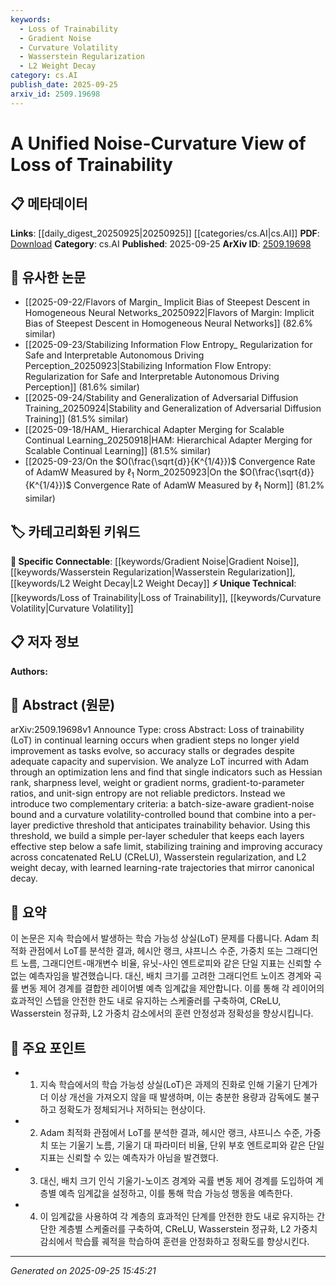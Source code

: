 ```yaml
---
keywords:
  - Loss of Trainability
  - Gradient Noise
  - Curvature Volatility
  - Wasserstein Regularization
  - L2 Weight Decay
category: cs.AI
publish_date: 2025-09-25
arxiv_id: 2509.19698
---
```


<!-- KEYWORD_LINKING_METADATA:
{
  "processed_timestamp": "2025-09-25T15:45:21.742803",
  "vocabulary_version": "1.0",
  "selected_keywords": [
    "Loss of Trainability",
    "Gradient Noise",
    "Curvature Volatility",
    "Wasserstein Regularization",
    "L2 Weight Decay"
  ],
  "rejected_keywords": [],
  "similarity_scores": {
    "Loss of Trainability": 0.78,
    "Gradient Noise": 0.8,
    "Curvature Volatility": 0.75,
    "Wasserstein Regularization": 0.79,
    "L2 Weight Decay": 0.77
  },
  "extraction_method": "AI_prompt_based",
  "budget_applied": true,
  "candidates_json": {
    "candidates": [
      {
        "surface": "Loss of Trainability",
        "canonical": "Loss of Trainability",
        "aliases": [
          "LoT"
        ],
        "category": "unique_technical",
        "rationale": "This concept is central to the paper's analysis and represents a specific challenge in continual learning.",
        "novelty_score": 0.75,
        "connectivity_score": 0.65,
        "specificity_score": 0.85,
        "link_intent_score": 0.78
      },
      {
        "surface": "Gradient Noise",
        "canonical": "Gradient Noise",
        "aliases": [],
        "category": "specific_connectable",
        "rationale": "Gradient noise is a key factor in the proposed predictive threshold for trainability.",
        "novelty_score": 0.55,
        "connectivity_score": 0.72,
        "specificity_score": 0.7,
        "link_intent_score": 0.8
      },
      {
        "surface": "Curvature Volatility",
        "canonical": "Curvature Volatility",
        "aliases": [],
        "category": "unique_technical",
        "rationale": "This is a novel concept introduced in the paper to control trainability through a predictive threshold.",
        "novelty_score": 0.8,
        "connectivity_score": 0.6,
        "specificity_score": 0.82,
        "link_intent_score": 0.75
      },
      {
        "surface": "Wasserstein Regularization",
        "canonical": "Wasserstein Regularization",
        "aliases": [],
        "category": "specific_connectable",
        "rationale": "Wasserstein regularization is used in the paper's experiments to stabilize training.",
        "novelty_score": 0.6,
        "connectivity_score": 0.78,
        "specificity_score": 0.77,
        "link_intent_score": 0.79
      },
      {
        "surface": "L2 Weight Decay",
        "canonical": "L2 Weight Decay",
        "aliases": [],
        "category": "specific_connectable",
        "rationale": "L2 weight decay is a common technique referenced in the paper to improve accuracy.",
        "novelty_score": 0.5,
        "connectivity_score": 0.75,
        "specificity_score": 0.7,
        "link_intent_score": 0.77
      }
    ],
    "ban_list_suggestions": [
      "optimization lens",
      "adequate capacity",
      "supervision"
    ]
  },
  "decisions": [
    {
      "candidate_surface": "Loss of Trainability",
      "resolved_canonical": "Loss of Trainability",
      "decision": "linked",
      "scores": {
        "novelty": 0.75,
        "connectivity": 0.65,
        "specificity": 0.85,
        "link_intent": 0.78
      }
    },
    {
      "candidate_surface": "Gradient Noise",
      "resolved_canonical": "Gradient Noise",
      "decision": "linked",
      "scores": {
        "novelty": 0.55,
        "connectivity": 0.72,
        "specificity": 0.7,
        "link_intent": 0.8
      }
    },
    {
      "candidate_surface": "Curvature Volatility",
      "resolved_canonical": "Curvature Volatility",
      "decision": "linked",
      "scores": {
        "novelty": 0.8,
        "connectivity": 0.6,
        "specificity": 0.82,
        "link_intent": 0.75
      }
    },
    {
      "candidate_surface": "Wasserstein Regularization",
      "resolved_canonical": "Wasserstein Regularization",
      "decision": "linked",
      "scores": {
        "novelty": 0.6,
        "connectivity": 0.78,
        "specificity": 0.77,
        "link_intent": 0.79
      }
    },
    {
      "candidate_surface": "L2 Weight Decay",
      "resolved_canonical": "L2 Weight Decay",
      "decision": "linked",
      "scores": {
        "novelty": 0.5,
        "connectivity": 0.75,
        "specificity": 0.7,
        "link_intent": 0.77
      }
    }
  ]
}
-->

# A Unified Noise-Curvature View of Loss of Trainability

## 📋 메타데이터

**Links**: [[daily_digest_20250925|20250925]] [[categories/cs.AI|cs.AI]]
**PDF**: [Download](https://arxiv.org/pdf/2509.19698.pdf)
**Category**: cs.AI
**Published**: 2025-09-25
**ArXiv ID**: [2509.19698](https://arxiv.org/abs/2509.19698)

## 🔗 유사한 논문
- [[2025-09-22/Flavors of Margin_ Implicit Bias of Steepest Descent in Homogeneous Neural Networks_20250922|Flavors of Margin: Implicit Bias of Steepest Descent in Homogeneous Neural Networks]] (82.6% similar)
- [[2025-09-23/Stabilizing Information Flow Entropy_ Regularization for Safe and Interpretable Autonomous Driving Perception_20250923|Stabilizing Information Flow Entropy: Regularization for Safe and Interpretable Autonomous Driving Perception]] (81.6% similar)
- [[2025-09-24/Stability and Generalization of Adversarial Diffusion Training_20250924|Stability and Generalization of Adversarial Diffusion Training]] (81.5% similar)
- [[2025-09-18/HAM_ Hierarchical Adapter Merging for Scalable Continual Learning_20250918|HAM: Hierarchical Adapter Merging for Scalable Continual Learning]] (81.5% similar)
- [[2025-09-23/On the $O(\frac{\sqrt{d}}{K^{1/4}})$ Convergence Rate of AdamW Measured by $\ell_1$ Norm_20250923|On the $O(\frac{\sqrt{d}}{K^{1/4}})$ Convergence Rate of AdamW Measured by $\ell_1$ Norm]] (81.2% similar)

## 🏷️ 카테고리화된 키워드
**🔗 Specific Connectable**: [[keywords/Gradient Noise|Gradient Noise]], [[keywords/Wasserstein Regularization|Wasserstein Regularization]], [[keywords/L2 Weight Decay|L2 Weight Decay]]
**⚡ Unique Technical**: [[keywords/Loss of Trainability|Loss of Trainability]], [[keywords/Curvature Volatility|Curvature Volatility]]

## 📋 저자 정보

**Authors:** 

## 📄 Abstract (원문)

arXiv:2509.19698v1 Announce Type: cross 
Abstract: Loss of trainability (LoT) in continual learning occurs when gradient steps no longer yield improvement as tasks evolve, so accuracy stalls or degrades despite adequate capacity and supervision. We analyze LoT incurred with Adam through an optimization lens and find that single indicators such as Hessian rank, sharpness level, weight or gradient norms, gradient-to-parameter ratios, and unit-sign entropy are not reliable predictors. Instead we introduce two complementary criteria: a batch-size-aware gradient-noise bound and a curvature volatility-controlled bound that combine into a per-layer predictive threshold that anticipates trainability behavior. Using this threshold, we build a simple per-layer scheduler that keeps each layers effective step below a safe limit, stabilizing training and improving accuracy across concatenated ReLU (CReLU), Wasserstein regularization, and L2 weight decay, with learned learning-rate trajectories that mirror canonical decay.

## 📝 요약

이 논문은 지속 학습에서 발생하는 학습 가능성 상실(LoT) 문제를 다룹니다. Adam 최적화 관점에서 LoT를 분석한 결과, 헤시안 랭크, 샤프니스 수준, 가중치 또는 그래디언트 노름, 그래디언트-매개변수 비율, 유닛-사인 엔트로피와 같은 단일 지표는 신뢰할 수 없는 예측자임을 발견했습니다. 대신, 배치 크기를 고려한 그래디언트 노이즈 경계와 곡률 변동 제어 경계를 결합한 레이어별 예측 임계값을 제안합니다. 이를 통해 각 레이어의 효과적인 스텝을 안전한 한도 내로 유지하는 스케줄러를 구축하여, CReLU, Wasserstein 정규화, L2 가중치 감소에서의 훈련 안정성과 정확성을 향상시킵니다.

## 🎯 주요 포인트

- 1. 지속 학습에서의 학습 가능성 상실(LoT)은 과제의 진화로 인해 기울기 단계가 더 이상 개선을 가져오지 않을 때 발생하며, 이는 충분한 용량과 감독에도 불구하고 정확도가 정체되거나 저하되는 현상이다.
- 2. Adam 최적화 관점에서 LoT를 분석한 결과, 헤시안 랭크, 샤프니스 수준, 가중치 또는 기울기 노름, 기울기 대 파라미터 비율, 단위 부호 엔트로피와 같은 단일 지표는 신뢰할 수 있는 예측자가 아님을 발견했다.
- 3. 대신, 배치 크기 인식 기울기-노이즈 경계와 곡률 변동 제어 경계를 도입하여 계층별 예측 임계값을 설정하고, 이를 통해 학습 가능성 행동을 예측한다.
- 4. 이 임계값을 사용하여 각 계층의 효과적인 단계를 안전한 한도 내로 유지하는 간단한 계층별 스케줄러를 구축하여, CReLU, Wasserstein 정규화, L2 가중치 감쇠에서 학습률 궤적을 학습하여 훈련을 안정화하고 정확도를 향상시킨다.


---

*Generated on 2025-09-25 15:45:21*